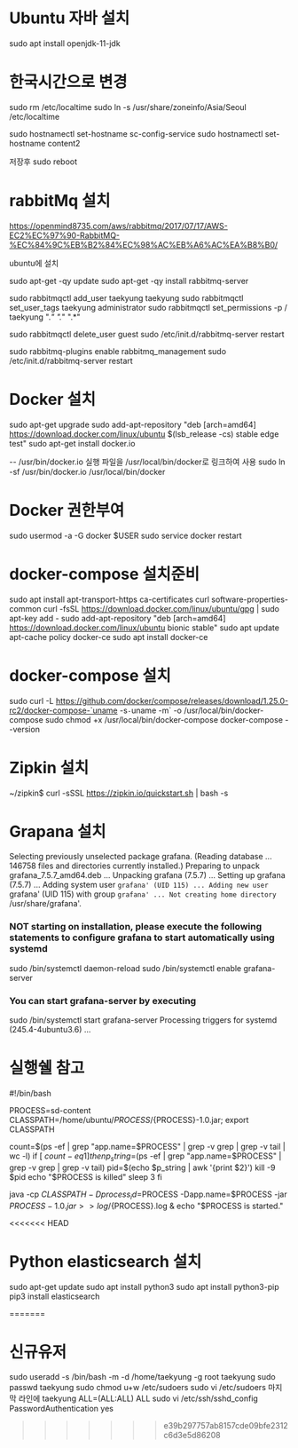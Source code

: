 

# Ubuntu 자바 설치
sudo apt install openjdk-11-jdk

# 한국시간으로 변경
sudo rm /etc/localtime
sudo ln -s /usr/share/zoneinfo/Asia/Seoul /etc/localtime


sudo hostnamectl set-hostname sc-config-service
sudo hostnamectl set-hostname content2

저장후 sudo reboot


# rabbitMq 설치
https://openmind8735.com/aws/rabbitmq/2017/07/17/AWS-EC2%EC%97%90-RabbitMQ-%EC%84%9C%EB%B2%84%EC%98%AC%EB%A6%AC%EA%B8%B0/


ubuntu에 설치

sudo apt-get -qy update
sudo apt-get -qy install rabbitmq-server

sudo rabbitmqctl add_user taekyung taekyung
sudo rabbitmqctl set_user_tags taekyung administrator
sudo rabbitmqctl set_permissions -p / taekyung ".*" ".*" ".*"

sudo rabbitmqctl delete_user guest
sudo /etc/init.d/rabbitmq-server restart

sudo rabbitmq-plugins enable rabbitmq_management
sudo /etc/init.d/rabbitmq-server restart



# Docker 설치
sudo apt-get upgrade
sudo add-apt-repository "deb [arch=amd64] https://download.docker.com/linux/ubuntu $(lsb_release -cs) stable edge test"
sudo apt-get install docker.io

-- /usr/bin/docker.io 실행 파일을 /usr/local/bin/docker로 링크하여 사용
sudo ln -sf /usr/bin/docker.io /usr/local/bin/docker


# Docker 권한부여
sudo usermod -a -G docker $USER
sudo service docker restart

# docker-compose 설치준비
sudo apt install apt-transport-https ca-certificates curl software-properties-common
curl -fsSL https://download.docker.com/linux/ubuntu/gpg | sudo apt-key add -
sudo add-apt-repository "deb [arch=amd64] https://download.docker.com/linux/ubuntu bionic stable"
sudo apt update
apt-cache policy docker-ce
sudo apt install docker-ce

# docker-compose 설치
sudo curl -L https://github.com/docker/compose/releases/download/1.25.0-rc2/docker-compose-`uname -s`-`uname -m` -o /usr/local/bin/docker-compose
sudo chmod +x /usr/local/bin/docker-compose
docker-compose --version



# Zipkin 설치
~/zipkin$ curl -sSSL https://zipkin.io/quickstart.sh | bash -s



# Grapana 설치
Selecting previously unselected package grafana.
(Reading database ... 146758 files and directories currently installed.)
Preparing to unpack grafana_7.5.7_amd64.deb ...
Unpacking grafana (7.5.7) ...
Setting up grafana (7.5.7) ...
Adding system user `grafana' (UID 115) ...
Adding new user `grafana' (UID 115) with group `grafana' ...
Not creating home directory `/usr/share/grafana'.
### NOT starting on installation, please execute the following statements to configure grafana to start automatically using systemd
 sudo /bin/systemctl daemon-reload
 sudo /bin/systemctl enable grafana-server
### You can start grafana-server by executing
 sudo /bin/systemctl start grafana-server
Processing triggers for systemd (245.4-4ubuntu3.6) ...



# 실행쉘 참고
#!/bin/bash

PROCESS=sd-content
CLASSPATH=/home/ubuntu/${PROCESS}/${PROCESS}-1.0.jar;
export CLASSPATH

count=$(ps -ef | grep "app.name=$PROCESS" | grep -v grep | grep -v tail | wc -l)
if [ $count -eq 1 ]
then
        p_string=$(ps -ef | grep "app.name=$PROCESS" | grep -v grep | grep -v tail)
        pid=$(echo $p_string | awk '{print $2}')
        kill -9 $pid
        echo "$PROCESS is killed"
        sleep 3
fi

java -cp $CLASSPATH -Dprocess_id=$PROCESS -Dapp.name=$PROCESS -jar ${PROCESS}-1.0.jar >> log/${PROCESS}.log &
echo "$PROCESS is started."



<<<<<<< HEAD
# Python elasticsearch 설치
sudo apt-get update
sudo apt install python3
sudo apt install python3-pip
pip3 install elasticsearch


=======
# 신규유저
sudo useradd -s /bin/bash -m -d /home/taekyung -g root taekyung
sudo passwd taekyung
sudo chmod u+w /etc/sudoers
sudo vi /etc/sudoers    마지막 라인에  taekyung ALL=(ALL:ALL) ALL
sudo vi /etc/ssh/sshd_config    PasswordAuthentication yes
>>>>>>> e39b297757ab8157cde09bfe2312c6d3e5d86208
